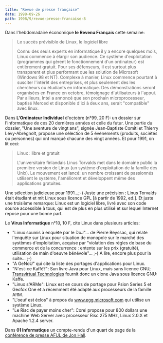 ```yaml
---
title: "Revue de presse française"
date: 1998-09-26
path: 1998/9/revue-presse-francaise-8
---
```


<P>
Dans l'hebdomadaire économique <B>le Revenu Français</B> cette
semaine:
</P>

<BLOCKQUOTE>
<P>Le succès prévisible de Linux, le logiciel libre</P>

<P>
Connu des seuls experts en informatique il y a encore quelques mois, Linux
commence à élargir son audience. Ce système d'exploitation (programmes
qui gèrent le fonctionnement d'un ordinateur) est entièrement gratuit.
Pour ses défenseurs, il est surtout plus transparent et plus performant
que les solution de Microsoft (Windows 98 et NT). Complexe à manier, Linux
commence pourtant à susciter l'intérêt des entreprises, et plus seulement
des les chercheurs ou étudiants en informatique. Des démonstrations
seront organisées en France en octobre, témoignage d'utilisateurs à
l'appui. Par ailleurs, Intel a annoncé que son prochain microprocesseur,
baptisé Merced et disponible d'ici à deux ans, serait "compatible" avec
linux.
</P>

</BLOCKQUOTE>
<P>
Dans <B>L'Ordinateur Individuel</B>
d'octobre (n°99, 20 F): un dossier
sur l'informatique de ces 20 dernières années et celle du futur. Une
partie du dossier, "Une aventure de vingt ans", signée Jean-Baptiste
Comiti et Thierry Lévy-Abrégnolt, propose une sélection de 5 évènements
(produits, sociétés ou personnes) qui ont marqué chacune des vingt
années. Et pour 1991, on lit ceci:
</P>

<BLOCKQUOTE>
<P>
Linux : libre et gratuit
</P>

<P>
L'universitaire finlandais Linus Torvalds met dans le domaine public la
première version de Linux (un système d'exploitation de la famille des
Unix). Le mouvement est lancé: un nombre croissant de passionnés
utilisent le système, l'améliorent et développent même des applications
gratuites.
</P>

</BLOCKQUOTE>
<P>
Une sélection judicieuse pour 1991...;-) Juste une précision : Linus
Torvalds était étudiant et mit Linux sous licence GPL [à partir de 1992,
ed.]. Et juste une troisième remarque: Linux est un logiciel libre,
livré avec son code source accessible à tous, qui est de plus en plus
utilisé et sur lequel Internet repose pour une bonne part.
</P>

<P>
Le <B>Virus Informatique</B> n°10, 10 F, cite Linux dans plusieurs articles:
</P>

<UL>

<LI>
"Linux soumis à enquête par le DoJ"... de Pierre Beyssac, qui relate
l'enquête sur Linux pour situation de monopole sur le marché des
systèmes d'exploitation, acquise par "violation des règles de base du
commerce et de la concurrence : entente sur les prix (gratuité),
utilisation de main d'oeuvre bénévole"... ;-) A lire, encore plus pour
la suite... ;-)
<LI>"A GeNoU" qui cite la liste des portages d'applications pour Linux.
<LI>"N'est-ce Kaffé?": Sun livre Java pour Linux, mais sans licence GNU;
<A HREF="http://www.transvirtual.com/">Transvirtual Technologies</A>
fournit donc un clone Java sous licence GNU: Kaffe.
<LI>"Linux s'ARMe": Linux est en cours de portage pour Psion Series 5 et
Geofox One et a récemment été adapté aux processeurs de la famille ARM.
<LI>"L'oeuf est éclos" à propos du
<A HREF="http://www.egg.microsoft.com/">www.egg.microsoft.com</A>
qui utilise un système Linux.
<LI> "Le Risc de payer moins cher": Corel propose pour 800 dollars une
machine Web Server avec processeur Risc 275 MHz, Linux 2.0.X et Apache
1.2.4 server.
</UL>

<P>
Dans <B>01 Informatique</B> un compte-rendu d'un quart de page de la <A HREF="http://www.aful.org/presse/maddog/">conférence de presse AFUL de
Jon Hall</A>.
</P>


